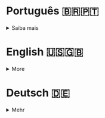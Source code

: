 # Português 🇧🇷🇵🇹

<details>
  <summary>
    Saiba mais
  </summary>
  
  # push_swap
Projeto da [42](https://www.42lisboa.com) - Rank 2 - push_swap

<details>
  <summary><strong>🏆 Meu desempenho</strong></summary><br />

  <img src="project-infos/desempenho.png"/>
</details>

## 📌 Habilidades

> Habilidades desenvolvidas:

- Utilização de listas enacadeadas
- Noções de endereço de memória
- Noções de alocação e dealocação de memória
- Desenvolvimento de algoritmo de ordenação
- Busca de errors de código e bugs
- Desenvolvimento de testes unitários

## ‍💻 Softwares necessários

- C compiler (clang)
- make

```
	Para realizar os testes unitários é necessário ter instalado coreutils.
	OBS: Caso não tenha instalado, pode instalar com o comando abaixo:
		- $> sudo apt-get install coreutils (linux)
		[caso não tenha o sudo instalado, basta executar o comando abaixo]
			- $> su -c "apt-get install coreutils" (linux)
		[caso não tenha o apt-get instalado, basta executar o comando abaixo]
			- $> su -c "apt install apt-utils" (linux)
		- $> brew install coreutils (mac)
		[caso não tenha o brew instalado, basta executar o comando abaixo]
			- $> /bin/bash -c "$(curl -fsSL https://raw.githubusercontent.com/Homebrew/install/HEAD/install.sh)"
	PS: Este projeto não foi testado no sistema operacional Windows.
```

## ⬇️ Compilando arquivos

```bash
	make #Compila todos as funções para a biblioteca 'lib_push_swap.a' e compila o programa no executável push_swap.
	make all #Faz exatamente a mesma coisa que apenas 'make'.
	make debug #Faz exatamente a mesma coisa que apenas 'make' com a diferença que o executável é compilado com as flags -g3 e -fsanitize=address.
	make bonus #Compila todos as funções para a biblioteca 'lib_push_swap.a' e compila o programa no executável checker, que é o bonus deste projeto.
	make tests #Faz make all e make bonus, além de executar os testes unitários.
	#PS: Todos os comandos listados acima criam a biblioteca, além de compilar as funções. 
```

## ⚡ Testando o projeto

```
	Basta executar no terminal o comando 'make tests' no raiz do projeto e aguardar o resultado ser mostrado no terminal.
	Caso queira testar manualmente o projeto, basta executar o comando 'make' na raiz do projeto e em seguida executar o comando './push_swap [lista de números separados por espaço]'.
```

## 🗑️ Removendo arquivos binários e bibliotecas

```
	Para remover todos os arquivos compilados, basta executar o comando 'make fclean' no raiz do projeto.
```

## Time de desenvolvimento

> Projeto individual:

<table>
    <tr>
      <td>
        <img align="center" height="150px" width="150px" src="https://avatars.githubusercontent.com/u/67388710?v=4"/>
        <h4 align="center">Alê Rabelo</h4>
      </td>
    </tr>
  </table>

## 💬 Contatos

<div align="center" style="display: inline_block">
  <a href="https://rabeloguedes.com.br" target="_blank">
    <img height="28rem" src="https://img.shields.io/badge/my_portfolio-3fc337?style=for-the-badge" target="_blank">
  </a> 
  <a href="https://www.linkedin.com/in/al%C3%AA-emmanuel-rabelo-guedes/" target="_blank">
    <img height="28rem" src="https://img.shields.io/badge/LinkedIn-0077B5?style=for-the-badge&logo=linkedin&logoColor=white">
  </a> 
   <a href="mailto:rabeloguedes@proton.me">
     <img src="https://img.shields.io/badge/ProtonMail-8B89CC?style=for-the-badge&logo=protonmail&logoColor=white" target="_blank">
  </a>
</div>

</details>

# English 🇺🇸🇬🇧

<details>
  <summary>
    More
  </summary>
  
  # push_swap
Project from [42](https://www.42lisboa.com/) - Rank 2 - push_swap

<details>
  <summary><strong>🏆 My accomplishment</strong></summary><br />

  <img src="project-infos/desempenho.png"/>

</details>

## 📌 Skills

> Practiced skills:

- Usage of pointers
- Understanding of memory address
- Understanding of memory allocation and deallocation
- Development of sorting algorithm
- Search for code errors and bugs
- Development of unit tests


## ‍💻 Required Softwares

- C compiler (clang)
- make

```
	To perform unit tests it is necessary to have coreutils installed.
	OBS: If you don't have it installed, you can install it with the command below:
		- $> sudo apt-get install coreutils (linux)
		[in case you don't have sudo installed, just run the command below]
			- $> su -c "apt-get install coreutils" (linux)
		[in case you don't have apt-get installed, just run the command below]
			- $> su -c "apt install apt-utils" (linux)
		- $> brew install coreutils (mac)
		[in case you don't have brew installed, just run the command below]
			- $> /bin/bash -c "$(curl -fsSL https://raw.githubusercontent.com/Homebrew/install/HEAD/install.sh)"
	PS: This project was not tested on the Windows operating system.
```

## ⬇️ Compiling files

```bash
	make #Compiles all functions to the library 'lib_push_swap.a' and compiles the program in the executable push_swap.
	make all #Does exactly the same thing as just 'make'.
	make debug #Does exactly the same thing as just 'make' with the difference that the executable is compiled with the flags -g3 and -fsanitize=address.
	make bonus #Compiles all functions to the library 'lib_push_swap.a' and compiles the program in the executable checker, which is the bonus of this project.
	make tests #Does make all and make bonus, in addition to running the unit tests.
	#PS: All the commands listed above create the library, in addition to compiling the functions.
```

## ⚡ Testing the project

```
	Just run the command 'make tests' in the terminal at the root of the project and wait for the result to be shown in the terminal.
	If you want to manually test the project, just run the command 'make' at the root of the project and then run the command './push_swap [list of numbers separated by space]'.
```

## Squad

> Single person project:

<table>
    <tr>
      <td>
        <img align="center" height="150px" width="150px" src="https://avatars.githubusercontent.com/u/67388710?v=4"/>
        <h4 align="center">Alê Rabelo</h4>
      </td>
    </tr>
  </table>

## 💬 Contact

<div align="center" style="display: inline_block">
  <a href="https://rabeloguedes.com.br" target="_blank">
    <img height="28rem" src="https://img.shields.io/badge/my_portfolio-3fc337?style=for-the-badge" target="_blank">
  </a> 
  <a href="https://www.linkedin.com/in/al%C3%AA-emmanuel-rabelo-guedes/" target="_blank">
    <img height="28rem" src="https://img.shields.io/badge/LinkedIn-0077B5?style=for-the-badge&logo=linkedin&logoColor=white">
  </a> 
   <a href="mailto:rabeloguedes@proton.me">
     <img src="https://img.shields.io/badge/ProtonMail-8B89CC?style=for-the-badge&logo=protonmail&logoColor=white" target="_blank">
  </a>
</div>

</details>

# Deutsch 🇩🇪

<details>
  <summary>
    Mehr
  </summary>
  
  # push_swap
Projekt von [42](https://www.42lisboa.com/) - Rank 2 - push_swap

<details>
  <summary><strong>🏆 Meine Leistung</strong></summary><br />

  <img src="project-infos/desempenho.png"/>
</details>

## 📌 Fähigkeiten

> Ausgeübte Fähigkeiten:

- Verwendung von Zeigern
- Verständnis der Speicheradresse
- Verständnis der Speicherzuweisung und -freigabe
- Entwicklung eines Sortieralgorithmus
- Suche nach Codefehlern und Fehlern
- Entwicklung von Unittests

## ‍💻 Benötigte Software

- C compiler (clang)
- make

## ⬇️ Dateien zusammenstellen

```bash
	make #Kompiliert alle Funktionen in die Bibliothek 'lib_push_swap.a' und kompiliert das Programm in das ausführbare push_swap.
	make all #Macht genau das gleiche wie nur 'make'.
	make debug #Macht genau das gleiche wie nur 'make' mit dem Unterschied, dass das ausführbare Programm mit den Flags -g3 und -fsanitize=address kompiliert wird.
	make bonus #Kompiliert alle Funktionen in die Bibliothek 'lib_push_swap.a' und kompiliert das Programm in das ausführbare checker, das der Bonus dieses Projekts ist.
	make tests #Macht make all und make bonus, zusätzlich zum Ausführen der Unittests.
	#PS: Alle oben aufgeführten Befehle erstellen die Bibliothek und kompilieren die Funktionen.
```

## ⚡ Projekt Testing

```
	Führen Sie einfach den Befehl 'make tests' im Terminal im Stammverzeichnis des Projekts aus und warten Sie, bis das Ergebnis im Terminal angezeigt wird.
	Wenn Sie das Projekt manuell testen möchten, führen Sie einfach den Befehl 'make' im Stammverzeichnis des Projekts aus und führen Sie dann den Befehl './push_swap [Liste der durch Leerzeichen getrennten Zahlen]' aus.
```

## Entwickungsteam

> Einzelperson Projekt:

  <table>
    <tr>
      <td>
        <img align="center" height="150px" width="150px" src="https://avatars.githubusercontent.com/u/67388710?v=4"/>
        <h4 align="center">Alê Rabelo</h4>
      </td>
  </table>

## 💬 Kontakt

<div align="center" style="display: inline_block">
  <a href="https://rabeloguedes.com.br" target="_blank">
    <img height="28rem" src="https://img.shields.io/badge/my_portfolio-3fc337?style=for-the-badge" target="_blank">
  </a> 
  <a href="https://www.linkedin.com/in/al%C3%AA-emmanuel-rabelo-guedes/" target="_blank">
    <img height="28rem" src="https://img.shields.io/badge/LinkedIn-0077B5?style=for-the-badge&logo=linkedin&logoColor=white">
  </a> 
   <a href="mailto:rabeloguedes@proton.me">
     <img src="https://img.shields.io/badge/ProtonMail-8B89CC?style=for-the-badge&logo=protonmail&logoColor=white" target="_blank">
  </a>
</div>

</details>
